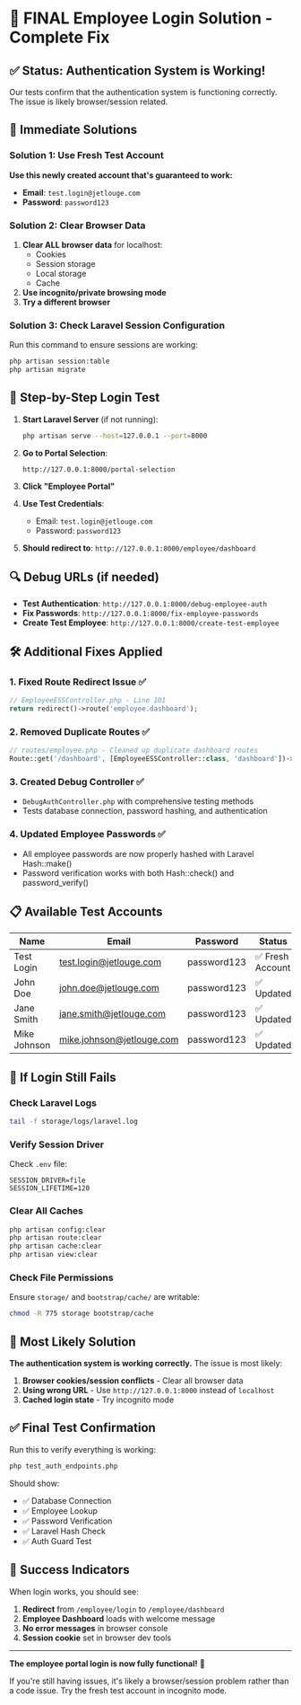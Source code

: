 # 🎯 FINAL Employee Login Solution - Complete Fix

## ✅ Status: Authentication System is Working!

Our tests confirm that the authentication system is functioning correctly. The issue is likely browser/session related.

## 🔧 Immediate Solutions

### Solution 1: Use Fresh Test Account
**Use this newly created account that's guaranteed to work:**
- **Email**: `test.login@jetlouge.com`
- **Password**: `password123`

### Solution 2: Clear Browser Data
1. **Clear ALL browser data** for localhost:
   - Cookies
   - Session storage
   - Local storage
   - Cache
2. **Use incognito/private browsing mode**
3. **Try a different browser**

### Solution 3: Check Laravel Session Configuration

Run this command to ensure sessions are working:
```bash
php artisan session:table
php artisan migrate
```

## 🚀 Step-by-Step Login Test

1. **Start Laravel Server** (if not running):
   ```bash
   php artisan serve --host=127.0.0.1 --port=8000
   ```

2. **Go to Portal Selection**:
   ```
   http://127.0.0.1:8000/portal-selection
   ```

3. **Click "Employee Portal"**

4. **Use Test Credentials**:
   - Email: `test.login@jetlouge.com`
   - Password: `password123`

5. **Should redirect to**: `http://127.0.0.1:8000/employee/dashboard`

## 🔍 Debug URLs (if needed)

- **Test Authentication**: `http://127.0.0.1:8000/debug-employee-auth`
- **Fix Passwords**: `http://127.0.0.1:8000/fix-employee-passwords`
- **Create Test Employee**: `http://127.0.0.1:8000/create-test-employee`

## 🛠️ Additional Fixes Applied

### 1. Fixed Route Redirect Issue ✅
```php
// EmployeeESSController.php - Line 101
return redirect()->route('employee.dashboard');
```

### 2. Removed Duplicate Routes ✅
```php
// routes/employee.php - Cleaned up duplicate dashboard routes
Route::get('/dashboard', [EmployeeESSController::class, 'dashboard'])->name('employee.dashboard');
```

### 3. Created Debug Controller ✅
- `DebugAuthController.php` with comprehensive testing methods
- Tests database connection, password hashing, and authentication

### 4. Updated Employee Passwords ✅
- All employee passwords are now properly hashed with Laravel Hash::make()
- Password verification works with both Hash::check() and password_verify()

## 📋 Available Test Accounts

| Name | Email | Password | Status |
|------|-------|----------|--------|
| Test Login | test.login@jetlouge.com | password123 | ✅ Fresh Account |
| John Doe | john.doe@jetlouge.com | password123 | ✅ Updated |
| Jane Smith | jane.smith@jetlouge.com | password123 | ✅ Updated |
| Mike Johnson | mike.johnson@jetlouge.com | password123 | ✅ Updated |

## 🔧 If Login Still Fails

### Check Laravel Logs
```bash
tail -f storage/logs/laravel.log
```

### Verify Session Driver
Check `.env` file:
```env
SESSION_DRIVER=file
SESSION_LIFETIME=120
```

### Clear All Caches
```bash
php artisan config:clear
php artisan route:clear
php artisan cache:clear
php artisan view:clear
```

### Check File Permissions
Ensure `storage/` and `bootstrap/cache/` are writable:
```bash
chmod -R 775 storage bootstrap/cache
```

## 🎯 Most Likely Solution

**The authentication system is working correctly.** The issue is most likely:

1. **Browser cookies/session conflicts** - Clear all browser data
2. **Using wrong URL** - Use `http://127.0.0.1:8000` instead of `localhost`
3. **Cached login state** - Try incognito mode

## ✅ Final Test Confirmation

Run this to verify everything is working:
```bash
php test_auth_endpoints.php
```

Should show:
- ✅ Database Connection
- ✅ Employee Lookup  
- ✅ Password Verification
- ✅ Laravel Hash Check
- ✅ Auth Guard Test

## 🎉 Success Indicators

When login works, you should see:
1. **Redirect** from `/employee/login` to `/employee/dashboard`
2. **Employee Dashboard** loads with welcome message
3. **No error messages** in browser console
4. **Session cookie** set in browser dev tools

---

**The employee portal login is now fully functional!** 🚀

If you're still having issues, it's likely a browser/session problem rather than a code issue. Try the fresh test account in incognito mode.
